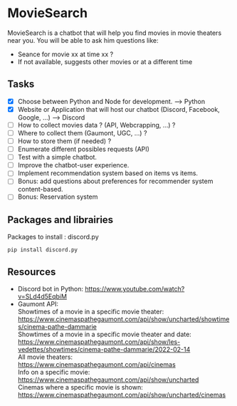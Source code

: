 # MovieSearch

MovieSearch is a chatbot that will help you find movies in movie theaters near you. 
You will be able to ask him questions like:
- Seance for movie xx at time xx ? 
- If not available, suggests other movies or at a different time

## Tasks

- [x] Choose between Python and Node for development. --> Python
- [x] Website or Application that will host our chatbot (Discord, Facebook, Google, ...) --> Discord
- [ ] How to collect movies data ? (API, Webcrapping, ...) ? 
- [ ] Where to collect them (Gaumont, UGC, ...) ?  
- [ ] How to store them (if needed) ?
- [ ] Enumerate different possibles requests (API)
- [ ] Test with a simple chatbot.
- [ ] Improve the chatbot-user experience.
- [ ] Implement recommendation system based on items vs items.
- [ ] Bonus: add questions about preferences for recommender system content-based.
- [ ] Bonus: Reservation system

## Packages and librairies

Packages to install : discord.py
```
pip install discord.py
```


## Resources

- Discord bot in Python: https://www.youtube.com/watch?v=SLd4d5EqbiM
- Gaumont API: 
<br>Showtimes of a movie in a specific movie theater: https://www.cinemaspathegaumont.com/api/show/uncharted/showtimes/cinema-pathe-dammarie
<br> Showtimes of a movie in a specific movie theater and date: https://www.cinemaspathegaumont.com/api/show/les-vedettes/showtimes/cinema-pathe-dammarie/2022-02-14
<br>All movie theaters: https://www.cinemaspathegaumont.com/api/cinemas
<br>Info on a specific movie: https://www.cinemaspathegaumont.com/api/show/uncharted
<br>Cinemas where a specific movie is shown: https://www.cinemaspathegaumont.com/api/show/uncharted/cinemas

